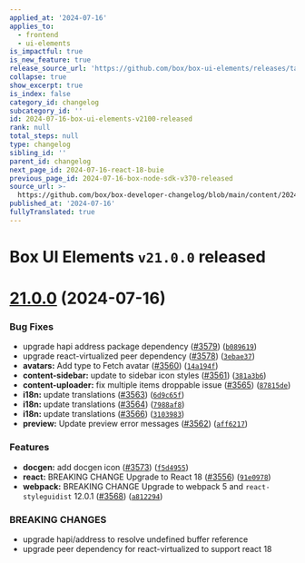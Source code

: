 ```yaml
---
applied_at: '2024-07-16'
applies_to:
  - frontend
  - ui-elements
is_impactful: true
is_new_feature: true
release_source_url: 'https://github.com/box/box-ui-elements/releases/tag/v21.0.0'
collapse: true
show_excerpt: true
is_index: false
category_id: changelog
subcategory_id: ''
id: 2024-07-16-box-ui-elements-v2100-released
rank: null
total_steps: null
type: changelog
sibling_id: ''
parent_id: changelog
next_page_id: 2024-07-16-react-18-buie
previous_page_id: 2024-07-16-box-node-sdk-v370-released
source_url: >-
  https://github.com/box/box-developer-changelog/blob/main/content/2024/07-16-box-ui-elements-v2100-released.md
published_at: '2024-07-16'
fullyTranslated: true
---
```

# Box UI Elements `v21.0.0` released

# [21.0.0][1] (2024-07-16)

### Bug Fixes

* upgrade hapi address package dependency ([#3579][2]) ([`b089619`][3])
* upgrade react-virtualized peer dependency ([#3578][4]) ([`3ebae37`][5])
* **avatars:** Add type to Fetch avatar ([#3560][6]) ([`14a194f`][7])
* **content-sidebar:** update to sidebar icon styles ([#3561][8]) ([`381a3b6`][9])
* **content-uploader:** fix multiple items droppable issue ([#3565][10]) ([`87815de`][11])
* **i18n:** update translations ([#3563][12]) ([`6d9c65f`][13])
* **i18n:** update translations ([#3564][14]) ([`7988af8`][15])
* **i18n:** update translations ([#3566][16]) ([`3103983`][17])
* **preview:** Update preview error messages ([#3562][18]) ([`aff6217`][19])

### Features

* **docgen:** add docgen icon ([#3573][20]) ([`f5d4955`][21])
* **react:** BREAKING CHANGE Upgrade to React 18 ([#3556][22]) ([`91e0978`][23])
* **webpack:** BREAKING CHANGE Upgrade to webpack 5 and `react-styleguidist` 12.0.1 ([#3568][24]) ([`a812294`][25])

### BREAKING CHANGES

* upgrade hapi/address to resolve undefined buffer reference
* upgrade peer dependency for react-virtualized to support react 18

[1]: https://github.com/box/box-ui-elements/compare/v20.0.0...v21.0.0

[2]: https://github.com/box/box-ui-elements/issues/3579

[3]: https://github.com/box/box-ui-elements/commit/b0896194b79263ab60b47363abfbb98258244a47

[4]: https://github.com/box/box-ui-elements/issues/3578

[5]: https://github.com/box/box-ui-elements/commit/3ebae376521ab8a4232005bae32e81c2b82da903

[6]: https://github.com/box/box-ui-elements/issues/3560

[7]: https://github.com/box/box-ui-elements/commit/14a194f449018932134cc5df741ecd36c774a321

[8]: https://github.com/box/box-ui-elements/issues/3561

[9]: https://github.com/box/box-ui-elements/commit/381a3b642b0148553c6f65cea159b0718271117a

[10]: https://github.com/box/box-ui-elements/issues/3565

[11]: https://github.com/box/box-ui-elements/commit/87815de94e8fb607f24a0e17750ffbaa2e713125

[12]: https://github.com/box/box-ui-elements/issues/3563

[13]: https://github.com/box/box-ui-elements/commit/6d9c65f0054d329a20a65ef814b9c0e867c9baf7

[14]: https://github.com/box/box-ui-elements/issues/3564

[15]: https://github.com/box/box-ui-elements/commit/7988af8eb56a8e6e5abf8bb07d53f3250b148cf5

[16]: https://github.com/box/box-ui-elements/issues/3566

[17]: https://github.com/box/box-ui-elements/commit/310398302abd67bb48dbf5317dc858f054b0cc16

[18]: https://github.com/box/box-ui-elements/issues/3562

[19]: https://github.com/box/box-ui-elements/commit/aff6217671d25015d314813295b871facfb8a9cc

[20]: https://github.com/box/box-ui-elements/issues/3573

[21]: https://github.com/box/box-ui-elements/commit/f5d49554683c965335366ba0f7f34771cec4d4d4

[22]: https://github.com/box/box-ui-elements/issues/3556

[23]: https://github.com/box/box-ui-elements/commit/91e09787c545194ef61cb057e74df7dfd111728b

[24]: https://github.com/box/box-ui-elements/issues/3568

[25]: https://github.com/box/box-ui-elements/commit/a81229420c1a133145c9899efe908a080f59bd9f

